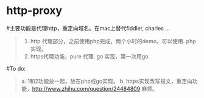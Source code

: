 # http-proxy


#主要功能是代理http，重定向域名。在mac上替代fiddler, charles ...
>1. http 代理部分，之前使用php完成，两个小时的demo，可以使用.  php  实现。
>2. https代理功能，pure 代理. go 实现，第一次用go.

#To do:
>a. 1和2功能放一起，放在php或go实现。
>b. https实现改写报文，重定向功能，http://www.zhihu.com/question/24484809 麻烦。
